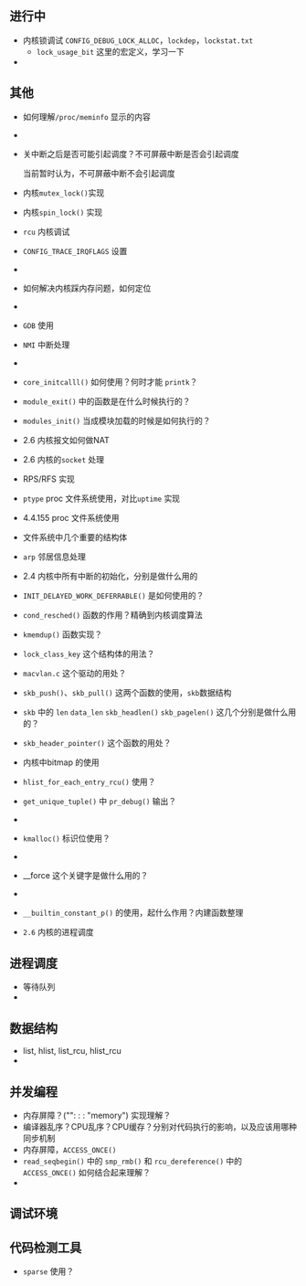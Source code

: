 ## 进行中

* 内核锁调试 `CONFIG_DEBUG_LOCK_ALLOC`，`lockdep`，`lockstat.txt`
  * `lock_usage_bit` 这里的宏定义，学习一下
* 



## 其他

* 如何理解`/proc/meminfo` 显示的内容

* 

* 关中断之后是否可能引起调度？不可屏蔽中断是否会引起调度

  当前暂时认为，不可屏蔽中断不会引起调度

* 内核`mutex_lock()`实现

* 内核`spin_lock()` 实现

* `rcu` 内核调试

* `CONFIG_TRACE_IRQFLAGS` 设置

* 

* 如何解决内核踩内存问题，如何定位

* 

* `GDB` 使用

* `NMI` 中断处理

* 

* `core_initcalll()` 如何使用？何时才能 `printk`？

* `module_exit()` 中的函数是在什么时候执行的？

* `modules_init()` 当成模块加载的时候是如何执行的？

* 2.6 内核报文如何做NAT

* 2.6 内核的`socket` 处理

* RPS/RFS 实现

* `ptype` proc 文件系统使用，对比`uptime` 实现

* 4.4.155  proc 文件系统使用

* 文件系统中几个重要的结构体

* `arp` 邻居信息处理

* 2.4 内核中所有中断的初始化，分别是做什么用的

* `INIT_DELAYED_WORK_DEFERRABLE()` 是如何使用的？

* `cond_resched()` 函数的作用？精确到内核调度算法

* `kmemdup()` 函数实现？

* `lock_class_key` 这个结构体的用法？

* `macvlan.c` 这个驱动的用处？

* `skb_push()`、`skb_pull()`  这两个函数的使用，`skb`数据结构

* `skb` 中的 `len` `data_len` `skb_headlen()` `skb_pagelen()`  这几个分别是做什么用的？

* `skb_header_pointer()` 这个函数的用处？

* 内核中bitmap 的使用

* `hlist_for_each_entry_rcu()` 使用？

* `get_unique_tuple()` 中 `pr_debug()` 输出？

* 

* `kmalloc()` 标识位使用？

* 

* __force 这个关键字是做什么用的？

* 

* `__builtin_constant_p()` 的使用，起什么作用？内建函数整理

* `2.6` 内核的进程调度



## 进程调度

* 等待队列
* 

## 数据结构

* list, hlist, list_rcu, hlist_rcu
* 



## 并发编程

* 内存屏障？("": : : "memory") 实现理解？
* 编译器乱序？CPU乱序？CPU缓存？分别对代码执行的影响，以及应该用哪种同步机制
* 内存屏障，`ACCESS_ONCE()` 
* `read_seqbegin()` 中的 `smp_rmb()` 和 `rcu_dereference()` 中的 `ACCESS_ONCE()` 如何结合起来理解？
* 



## 调试环境



## 代码检测工具

* `sparse` 使用？


